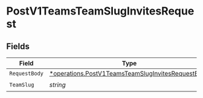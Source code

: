 # PostV1TeamsTeamSlugInvitesRequest


## Fields

| Field                                                                                                                 | Type                                                                                                                  | Required                                                                                                              | Description                                                                                                           |
| --------------------------------------------------------------------------------------------------------------------- | --------------------------------------------------------------------------------------------------------------------- | --------------------------------------------------------------------------------------------------------------------- | --------------------------------------------------------------------------------------------------------------------- |
| `RequestBody`                                                                                                         | [*operations.PostV1TeamsTeamSlugInvitesRequestBody](../../models/operations/postv1teamsteamsluginvitesrequestbody.md) | :heavy_minus_sign:                                                                                                    | N/A                                                                                                                   |
| `TeamSlug`                                                                                                            | *string*                                                                                                              | :heavy_check_mark:                                                                                                    | N/A                                                                                                                   |